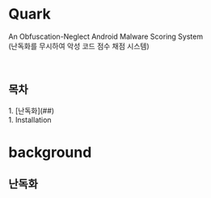 # Quark

An Obfuscation-Neglect Android Malware Scoring System <br>
(난독화를 무시하여 악성 코드 점수 채점 시스템)

<br>

## 목차

<Background>
1. [난독화](##)

  <br>

<Theory>
1. Installation

<br>

# background

## 난독화
